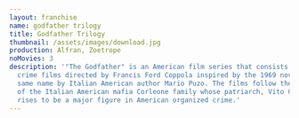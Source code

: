 ```yaml
---
layout: franchise
name: godfather trilogy
title: Godfather Trilogy
thumbnail: /assets/images/download.jpg
production: Alfran, Zoetrope
noMovies: 3
description: '"The Godfather" is an American film series that consists of three
  crime films directed by Francis Ford Coppola inspired by the 1969 novel of the
  same name by Italian American author Mario Puzo. The films follow the trials
  of the Italian American mafia Corleone family whose patriarch, Vito Corleone,
  rises to be a major figure in American organized crime.'
---
```

